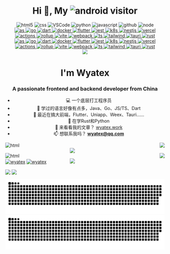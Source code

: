 <h1 align="center">Hi 👋, My <img src="https://profile-counter.glitch.me/Wyatex/count.svg" alt="android" width="300" height="40"/> visitor </h1>

<!-- Gif -->
<div align="center">
  <img alt="html5" src="https://media.giphy.com/media/XAxylRMCdpbEWUAvr8/giphy.gif" width="100" title="html">
  <img alt="css" src="https://media.giphy.com/media/fsEaZldNC8A1PJ3mwp/giphy.gif" width="100" title="css">
  <img alt="VSCode" src="https://i.giphy.com/media/IdyAQJVN2kVPNUrojM/200.webp" width="100" title="vscode">
  <img alt="python" src="https://i.giphy.com/media/LMt9638dO8dftAjtco/200.webp" width="100" title="python">
  <img alt="javascript" src="https://media3.giphy.com/media/ln7z2eWriiQAllfVcn/200w.webp" width="100" title="javascript">
  <img alt="github" src="https://i.giphy.com/media/KzJkzjggfGN5Py6nkT/200.webp" width="100" title="github">
  <img alt="node" src="https://media.giphy.com/media/kdFc8fubgS31b8DsVu/giphy.gif" width="85" title="node">
</div>

<a href="#gh-light-mode-only">
  <div align="center">
    <img alt="as" src="https://api.iconify.design/skill-icons:androidstudio-light.svg" width="100" title="css">
    <img alt="go" src="https://api.iconify.design/skill-icons:golang.svg" width="100" title="css">
    <img alt="dart" src="https://api.iconify.design/skill-icons:dart-light.svg" width="100" title="css">
    <img alt="docker" src="https://api.iconify.design/skill-icons:docker.svg" width="100" title="vscode">
    <img alt="flutter" src="https://api.iconify.design/skill-icons:flutter-light.svg" width="100" title="python">
    <img alt="jest" src="https://api.iconify.design/skill-icons:jest.svg" width="100" title="html">
    <img alt="k8s" src="https://api.iconify.design/skill-icons:kubernetes.svg" width="100" title="html">
    <img alt="nestjs" src="https://api.iconify.design/skill-icons:nestjs-light.svg" width="100" title="vscode">
    <img alt="vercel" src="https://api.iconify.design/skill-icons:vercel-light.svg" width="100" title="python">
    <img alt="actions" src="https://api.iconify.design/skill-icons:githubactions-light.svg" width="100" title="html">
    <img alt="rollup" src="https://api.iconify.design/skill-icons:rollupjs-light.svg" width="100" title="html">
    <img alt="vite" src="https://api.iconify.design/skill-icons:vite-light.svg" width="100" title="vscode">
    <img alt="webpack" src="https://api.iconify.design/skill-icons:webpack-light.svg" width="100" title="python">
    <img alt="ts" src="https://api.iconify.design/skill-icons:typescript.svg" width="100" title="html">
    <img alt="tailwind" src="https://api.iconify.design/skill-icons:tailwindcss-light.svg" width="100" title="html">
    <img alt="tauri" src="https://api.iconify.design/skill-icons:tauri-light.svg" width="100" title="html">
    <img alt="rust" src="https://api.iconify.design/skill-icons:rust.svg" width="100" title="html">
  </div>
</a>

<a href="#gh-dark-mode-only">
  <div align="center">
    <img alt="as" src="https://api.iconify.design/skill-icons:androidstudio-dark.svg" width="100" title="css">
    <img alt="go" src="https://api.iconify.design/skill-icons:golang.svg" width="100" title="css">
    <img alt="dart" src="https://api.iconify.design/skill-icons:dart-dark.svg" width="100" title="css">
    <img alt="docker" src="https://api.iconify.design/skill-icons:docker.svg" width="100" title="vscode">
    <img alt="flutter" src="https://api.iconify.design/skill-icons:flutter-dark.svg" width="100" title="python">
    <img alt="jest" src="https://api.iconify.design/skill-icons:jest.svg" width="100" title="html">
    <img alt="k8s" src="https://api.iconify.design/skill-icons:kubernetes.svg" width="100" title="html">
    <img alt="nestjs" src="https://api.iconify.design/skill-icons:nestjs-dark.svg" width="100" title="vscode">
    <img alt="vercel" src="https://api.iconify.design/skill-icons:vercel-dark.svg" width="100" title="python">
    <img alt="actions" src="https://api.iconify.design/skill-icons:githubactions-dark.svg" width="100" title="html">
    <img alt="rollup" src="https://api.iconify.design/skill-icons:rollupjs-dark.svg" width="100" title="html">
    <img alt="vite" src="https://api.iconify.design/skill-icons:vite-dark.svg" width="100" title="vscode">
    <img alt="webpack" src="https://api.iconify.design/skill-icons:webpack-dark.svg" width="100" title="python">
    <img alt="ts" src="https://api.iconify.design/skill-icons:typescript.svg" width="100" title="html">
    <img alt="tailwind" src="https://api.iconify.design/skill-icons:tailwindcss-dark.svg" width="100" title="html">
    <img alt="tauri" src="https://api.iconify.design/skill-icons:tauri-dark.svg" width="100" title="html">
    <img alt="rust" src="https://api.iconify.design/skill-icons:rust.svg" width="100" title="html">
  </div>
</a>

<!-- just img -->
<div align="center"><img src="https://cdn.jsdelivr.net/gh/sun0225SUN/photos/images/202110311924844.png" /></div>

<h1 align="center">I'm Wyatex</h1>
<h3 align="center">A passionate frontend and backend developer from China</h3>

<div align="center">
 
- 💻 一个底层打工程序员
- 🎨 学过的语言好像有点多，Java、Go、JS/TS、Dart
- 📱 最近在搞大前端，Flutter、Uniapp、Weex、Tauri......
- 📖 在学Rust和Python
- 📝 来看看我的文章？ [wyatex.work](https://wyatex.work)
- 📫 想联系我吗？ **wyatex@qq.com**

</div>

<a href="#gh-light-mode-only">
  <img align="left" src="https://github-readme-stats.wyatex.online/api/top-langs?username=wyatex" width="300" title="html">
  <img align="right" src="https://github-readme-stats.vercel.app/api?username=Wyatex&show_icons=true&count_private=true"/>
  <img align="right" src="https://quotes-github-readme.vercel.app/api" width="300">
</a>

<a href="#gh-dark-mode-only">
  <img align="left" src="https://github-readme-stats.wyatex.online/api/top-langs?username=wyatex&theme=algolia&hide_border=true" width="300" title="html">
  <img align="right" src="https://github-readme-stats.vercel.app/api?username=Wyatex&show_icons=true&count_private=true&theme=algolia&hide_border=true"/>
  <img align="right" src="https://quotes-github-readme.vercel.app/api?&theme=algolia" width="300">
</a>

<a href="#gh-light-mode-only"><img align="center" src="https://github-readme-streak-stats.herokuapp.com/?user=wyatex" alt="wyatex" /></a>
<a href="#gh-dark-mode-only"><img align="center" src="https://github-readme-streak-stats.herokuapp.com/?user=wyatex&theme=algolia&hide_border=true" alt="wyatex" /></a>

<!-- GitHub奖杯🏆 -->
<a href="#gh-light-mode-only"><img align="center" src="https://github-profile-trophy.vercel.app/?username=wyatex&row=1&column=6&no-bg=true" /></a>
<a href="#gh-dark-mode-only"><img align="center" src="https://github-profile-trophy.vercel.app/?username=wyatex&theme=algolia&row=1&column=6&no-frame=true" /></a>
<br>

![GitHub Snake Light](https://raw.githubusercontent.com/zxbing0066/zxbing0066/output/github-contribution-grid-snake.svg#gh-light-mode-only)
![GitHub Snake Dark](https://raw.githubusercontent.com/zxbing0066/zxbing0066/output/github-contribution-grid-snake-dark.svg#gh-dark-mode-only)
